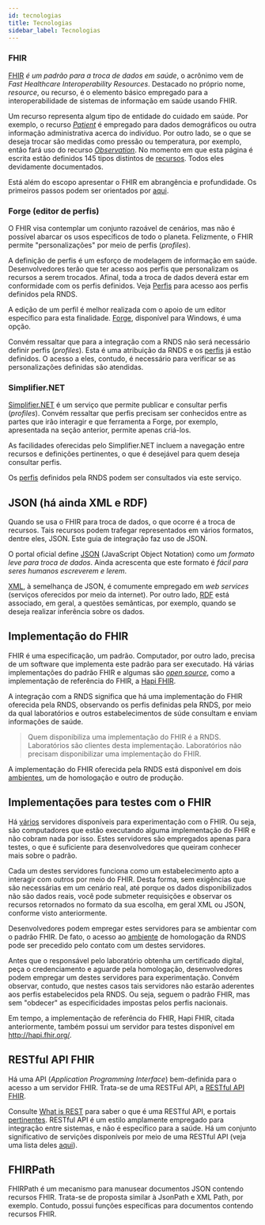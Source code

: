 ```yaml
---
id: tecnologias
title: Tecnologias
sidebar_label: Tecnologias
---
```


### FHIR

[FHIR](https://hl7.org/fhir/) _é um padrão para a troca de dados em saúde_, o acrônimo vem de _Fast Healthcare Interoperability Resources_. Destacado no próprio nome, _resource_, ou recurso, é o elemento básico empregado para a interoperabilidade de sistemas de informação em saúde usando FHIR.

Um recurso representa algum tipo de entidade do cuidado em saúde. Por exemplo, o recurso [_Patient_](https://www.hl7.org/fhir/patient.html) é empregado para dados demográficos ou outra informação administrativa acerca do indivíduo. Por outro lado, se o que se deseja trocar são medidas como pressão ou temperatura, por exemplo, então fará uso do recurso [_Observation_](https://www.hl7.org/fhir/observation.html). No momento em que esta página é escrita estão definidos 145 tipos distintos de [recursos](https://www.hl7.org/fhir/resourcelist.html). Todos eles devidamente documentados.

Está além do escopo apresentar o FHIR em abrangência e profundidade. Os primeiros passos podem ser orientados por [aqui](https://blog.heliossoftware.com/fhir-training-the-early-steps-of-mastering-hl7-fhir-997d8dfa1320).

### Forge (editor de perfis)

O FHIR visa contemplar um conjunto razoável de cenários, mas não é possível abarcar os usos específicos de todo o planeta. Felizmente, o FHIR permite "personalizações" por meio de perfis (_profiles_).

A definição de perfis é um esforço de modelagem de informação em saúde.
Desenvolvedores terão que ter acesso aos perfis que personalizam os recursos a serem trocados. Afinal, toda a troca de
dados deverá estar em conformidade com os perfis definidos. Veja [Perfis](./perfis) para acesso aos perfis definidos pela RNDS.

A edição de um perfil é melhor realizada com o apoio de um editor
específico para esta finalidade. [Forge](https://simplifier.net/forge), disponível para Windows, é uma opção.

Convém ressaltar que para a integração com a RNDS não será necessário definir perfis (_profiles_). Esta é uma atribuição da RNDS e os [perfis](./perfis) já estão definidos. O acesso a eles, contudo, é necessário para verificar se as personalizações definidas são atendidas.

### Simplifier.NET

[Simplifier.NET](https://simplifier.net) é um serviço que permite
publicar e consultar perfis (_profiles_). Convém ressaltar que perfis precisam ser conhecidos entre as partes que irão interagir e que ferramenta a Forge, por exemplo, apresentada na seção anterior, permite apenas criá-los.

As facilidades oferecidas pelo Simplifier.NET incluem a navegação entre recursos e definições pertinentes, o que é desejável para
quem deseja consultar perfis.

Os [perfis](./perfis) definidos pela RNDS podem ser consultados via este serviço.

## JSON (há ainda XML e RDF)

Quando se usa o FHIR para troca de dados, o que ocorre é a troca de recursos. Tais recursos podem trafegar representados em vários formatos, dentre eles, JSON. Este guia de integração faz uso de JSON.

O portal oficial define [JSON](https://www.json.org/json-en.html) (JavaScript Object Notation) como _um formato leve para troca de dados_. Ainda acrescenta que este formato é _fácil para seres humanos escreverem e lerem_.

[XML](https://en.wikipedia.org/wiki/XML), à semelhança de JSON, é comumente empregado em _web services_ (serviços oferecidos por meio da internet). Por outro lado, [RDF](https://www.hl7.org/fhir/rdf.html) está associado, em geral, a questões semânticas, por exemplo, quando se deseja realizar inferência sobre os dados.

## Implementação do FHIR

FHIR é uma especificação, um padrão. Computador, por outro lado, precisa de um software que implementa este padrão para ser executado. Há várias implementações do padrão FHIR e algumas são [_open source_](https://wiki.hl7.org/Open_Source_FHIR_implementations), como a implementação de referência do FHIR, a [Hapi FHIR](https://hapifhir.io).

A integração com a RNDS significa que há uma implementação do FHIR oferecida pela RNDS, observando os perfis definidas pela RNDS, por meio da qual laboratórios e outros estabelecimentos de súde consultam e enviam informações de saúde.

> Quem disponibiliza uma implementação do FHIR é a RNDS. Laboratórios são clientes desta implementação. Laboratórios não precisam disponibilizar uma implementação do FHIR.

A implementação do FHIR oferecida pela RNDS está disponível em dois [ambientes](./ambientes.md), um de homologação e outro de produção.

## Implementações para testes com o FHIR

Há [vários](https://wiki.hl7.org/Publicly_Available_FHIR_Servers_for_testing) servidores disponíveis para experimentação com o FHIR. Ou seja, são computadores que estão executando alguma implementação do FHIR e não cobram nada por isso. Estes servidores são empregados apenas para testes, o que
é suficiente para desenvolvedores que queiram conhecer mais sobre o padrão.

Cada um destes servidores funciona como um estabelecimento apto a interagir com outros por meio do FHIR. Desta forma, sem exigências que são necessárias em um cenário real, até porque os dados disponibilizados não são dados reais, você pode submeter requisições e observar os recursos retornados no formato da sua escolha, em geral XML ou JSON, conforme visto anteriormente.

Desenvolvedores podem empregar estes servidores para se ambientar com o padrão FHIR. De fato, o acesso ao [ambiente](./ambientes.md) de homologação da RNDS pode ser precedido pelo contato com um destes servidores.

Antes que o responsável pelo laboratório obtenha um certificado digital, peça o credenciamento e aguarde pela homologação, desenvolvedores podem empregar um destes servidores para experimentação. Convém observar, contudo, que nestes casos tais servidores não estarão aderentes aos perfis estabelecidos pela RNDS.
Ou seja, seguem o padrão FHIR, mas sem "obdecer" as especificidades impostas pelos perfis nacionais.

Em tempo, a implementação de referência do FHIR, Hapi FHIR, citada anteriormente, também possui um servidor para testes disponível em http://hapi.fhir.org/.

## RESTful API FHIR

Há uma API (_Application Programming Interface_) bem-definida para o acesso
a um servidor FHIR. Trata-se de uma RESTFul API, a [RESTful API FHIR](http://hl7.org/fhir/http.html).

Consulte [What is REST](https://restfulapi.net/) para saber o que é uma RESTful API, e portais [pertinentes](https://github.com/Kikobeats/awesome-api). RESTful API é um estilo amplamente empregado para integração entre sistemas, e não é específico para a saúde. Há um conjunto significativo de servições disponíveis
por meio de uma RESTful API (veja uma lista deles [aqui](https://medium.com/better-programming/a-curated-list-of-100-cool-and-fun-public-apis-to-inspire-your-next-project-7600ce3e9b3)).

## FHIRPath

FHIRPath é um mecanismo para manusear documentos JSON contendo recursos FHIR.
Trata-se de proposta similar à JsonPath e XML Path, por exemplo. Contudo,
possui funções específicas para documentos contendo recursos FHIR.
